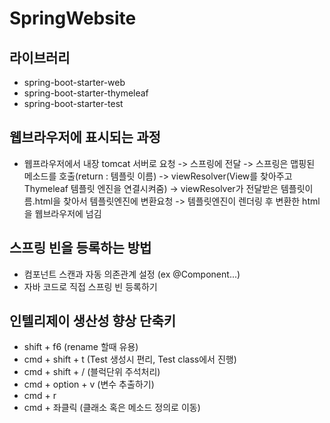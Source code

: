 # SpringWebsite
## 라이브러리
- spring-boot-starter-web
- spring-boot-starter-thymeleaf
- spring-boot-starter-test

## 웹브라우저에 표시되는 과정
- 웹프라우저에서 내장 tomcat 서버로 요청 -> 스프링에 전달 -> 스프링은 맵핑된 메소드를 호출(return : 템플릿 이름) -> viewResolver(View를 찾아주고 Thymeleaf 템플릿 엔진을 연결시켜줌) -> viewResolver가 전달받은 템플릿이름.html을 찾아서 템플릿엔진에 변환요청 -> 템플릿엔진이 렌더링 후 변환한 html을 웹브라우저에 넘김


## 스프링 빈을 등록하는 방법
- 컴포넌트 스캔과 자동 의존관계 설정 (ex @Component...)
- 자바 코드로 직접 스프링 빈 등록하기




## 인텔리제이 생산성 향상 단축키
- shift + f6 (rename 할때 유용)
- cmd + shift + t (Test 생성시 편리, Test class에서 진행)
- cmd + shift + / (블럭단위 주석처리)
- cmd + option + v (변수 추출하기)
- cmd + r
- cmd + 좌클릭 (클래소 혹은 메소드 정의로 이동)

